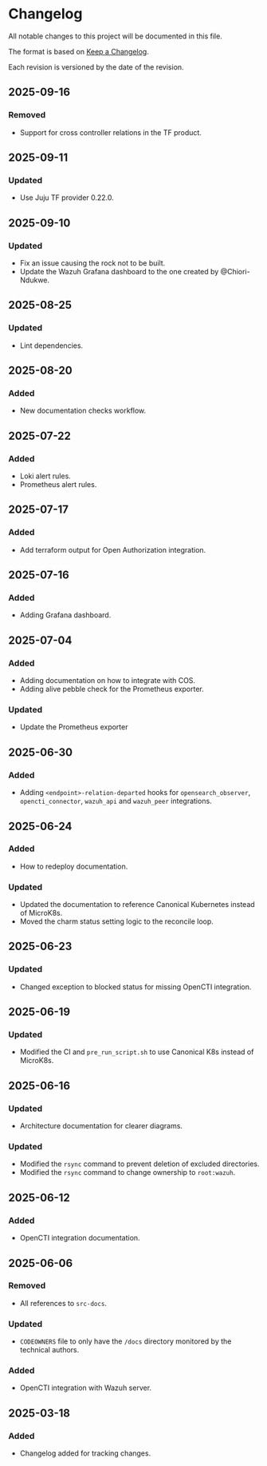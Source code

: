 # Changelog

All notable changes to this project will be documented in this file.

The format is based on [Keep a Changelog](https://keepachangelog.com/en/1.1.0/).

Each revision is versioned by the date of the revision.

## 2025-09-16

### Removed

- Support for cross controller relations in the TF product.

## 2025-09-11

### Updated

- Use Juju TF provider 0.22.0.

## 2025-09-10

### Updated

- Fix an issue causing the rock not to be built.
- Update the Wazuh Grafana dashboard to the one created by @Chiori-Ndukwe.

## 2025-08-25

### Updated

- Lint dependencies.

## 2025-08-20

### Added

- New documentation checks workflow.

## 2025-07-22

### Added

- Loki alert rules.
- Prometheus alert rules.


## 2025-07-17

### Added

- Add terraform output for Open Authorization integration.

## 2025-07-16

### Added

- Adding Grafana dashboard.

## 2025-07-04

### Added

- Adding documentation on how to integrate with COS.
- Adding alive pebble check for the Prometheus exporter.

### Updated

- Update the Prometheus exporter

## 2025-06-30

### Added

- Adding `<endpoint>-relation-departed` hooks for `opensearch_observer`, 
`opencti_connector`, `wazuh_api` and `wazuh_peer` integrations.

## 2025-06-24

### Added

- How to redeploy documentation.

### Updated

- Updated the documentation to reference Canonical Kubernetes instead of MicroK8s.
- Moved the charm status setting logic to the reconcile loop.

## 2025-06-23

### Updated

- Changed exception to blocked status for missing OpenCTI integration.

## 2025-06-19

### Updated

- Modified the CI and `pre_run_script.sh` to use Canonical K8s instead of MicroK8s.

## 2025-06-16

### Updated

- Architecture documentation for clearer diagrams.

### Updated

- Modified the `rsync` command to prevent deletion of excluded directories. 
- Modified the `rsync` command to change ownership to `root:wazuh`. 

## 2025-06-12

### Added

- OpenCTI integration documentation.

## 2025-06-06

### Removed

- All references to `src-docs`.

### Updated

- `CODEOWNERS` file to only have the `/docs` directory monitored by the technical authors.

### Added

- OpenCTI integration with Wazuh server.

## 2025-03-18

### Added

- Changelog added for tracking changes.
